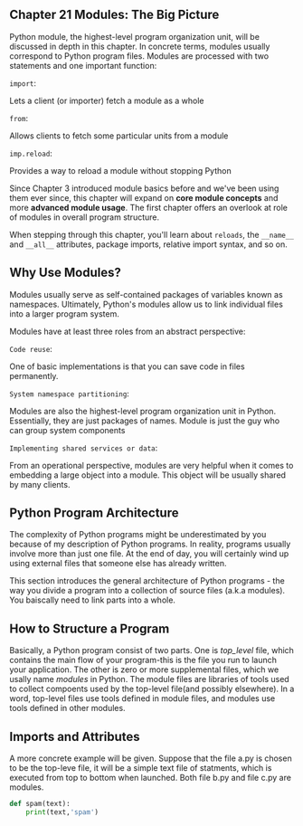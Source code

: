 Chapter 21 Modules: The Big Picture
-----------------------------------

Python module, the highest-level program organization unit, will be discussed in depth
in this chapter. In concrete terms, modules usually correspond to Python program files.
Modules are processed with two statements and one important function:

`import`:     
       
 Lets a client (or importer) fetch a module as a whole

`from`:
      
 Allows clients to fetch some particular units from a module
   
`imp.reload`:
      
 Provides a way to reload a module without stopping Python
   
Since Chapter 3 introduced module basics before and we've been using them ever since, this chapter will expand on __core module concepts__ and more __advanced module usage__.
The first chapter offers an overlook at role of modules in overall program structure.

When stepping through this chapter, you'll learn about `reloads`, the `__name__` and 
`__all__` attributes, package imports, relative import syntax, and so on. 


## Why Use Modules?
Modules usually serve as self-contained packages of variables known as namespaces. 
Ultimately, Python's modules allow us to link individual files into a larger program 
system.

Modules have at least three roles from an abstract perspective:

`Code reuse`: 
      
 One of basic implementations is that you can save code in files permanently. 
 
 `System namespace partitioning`:
 
 Modules are also the highest-level program organization unit in Python. Essentially, 
 they are just packages of names. Module is just the guy who can group system components
 
 `Implementing shared services or data`:
 
 From an operational perspective, modules are very helpful when it comes to embedding 
 a large object into a module. This object will be usually shared by many clients.
 
 ## Python Program Architecture
 
The complexity of Python programs might be underestimated by you because of my description of Python programs. In reality, programs usually involve more than just one file. At the end of day, you will certainly wind up using external files that someone else has already written.
 
This section introduces the general architecture of Python programs - the way you divide a program into a collection of source files (a.k.a modules). You baiscally need to link parts into a whole. 

## How to Structure a Program

Basically, a Python program consist of two parts. One is _top_level_ file, which contains the main flow of your program-this is the file you run to launch your application. The other is zero or more supplemental files, which we usally name _modules_ in Python. The module files are libraries of tools used to collect compoents
used by the top-level file(and possibly elsewhere). In a word, top-level files use tools defined in module files, and modules use tools defined in other modules.

## Imports and Attributes

A more concrete example will be given. Suppose that the file a.py is chosen to be the top-leve file, it will be a simple text file of statments, which is executed from top to bottom when launched. Both file b.py and file c.py are modules. 
```python
def spam(text):
    print(text,'spam')
```
